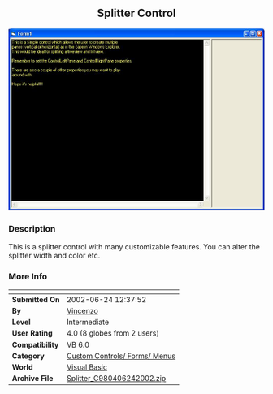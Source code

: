 ﻿<div align="center">

## Splitter Control

<img src="PIC2002624615394100.JPG">
</div>

### Description

This is a splitter control with many customizable features. You can alter the splitter width and color etc.
 
### More Info
 


<span>             |<span>
---                |---
**Submitted On**   |2002-06-24 12:37:52
**By**             |[Vincenzo](https://github.com/Planet-Source-Code/PSCIndex/blob/master/ByAuthor/vincenzo.md)
**Level**          |Intermediate
**User Rating**    |4.0 (8 globes from 2 users)
**Compatibility**  |VB 6\.0
**Category**       |[Custom Controls/ Forms/  Menus](https://github.com/Planet-Source-Code/PSCIndex/blob/master/ByCategory/custom-controls-forms-menus__1-4.md)
**World**          |[Visual Basic](https://github.com/Planet-Source-Code/PSCIndex/blob/master/ByWorld/visual-basic.md)
**Archive File**   |[Splitter\_C980406242002\.zip](https://github.com/Planet-Source-Code/vincenzo-splitter-control__1-36195/archive/master.zip)








